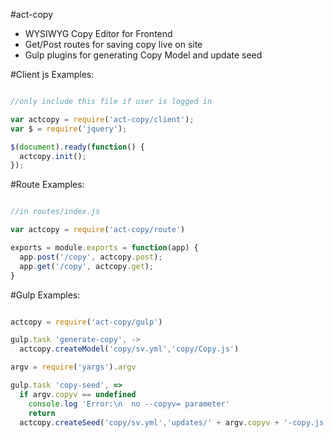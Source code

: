 #act-copy

- WYSIWYG Copy Editor for Frontend
- Get/Post routes for saving copy live on site
- Gulp plugins for generating Copy Model and update seed

#Client js Examples:

```javascript

//only include this file if user is logged in

var actcopy = require('act-copy/client');
var $ = require('jquery');

$(document).ready(function() {
  actcopy.init();
});

```

#Route Examples:

```javascript

//in routes/index.js

var actcopy = require('act-copy/route')

exports = module.exports = function(app) {
  app.post('/copy', actcopy.post);
  app.get('/copy', actcopy.get);
}
```

#Gulp Examples:

```javascript

actcopy = require('act-copy/gulp')

gulp.task 'generate-copy', ->
  actcopy.createModel('copy/sv.yml','copy/Copy.js')

argv = require('yargs').argv

gulp.task 'copy-seed', =>
  if argv.copyv == undefined
    console.log 'Error:\n  no --copyv= parameter'
    return
  actcopy.createSeed('copy/sv.yml','updates/' + argv.copyv + '-copy.js')
```